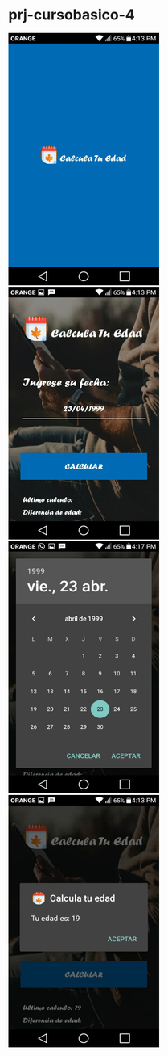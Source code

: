 # prj-cursobasico-4

<img src="/screenshot_app/screenshot(1).jpeg" width="300" height="500" alt="Screenshot de la aplicacion">
<img src="/screenshot_app/screenshot(2).jpeg" width="300" height="500"  alt="Screenshot de la aplicacion">
<img src="/screenshot_app/screenshot(4).jpeg" width="300" height="500" alt="Screenshot de la aplicacion">
<img src="/screenshot_app/screenshot(3).jpeg" width="300" height="500" alt="Screenshot de la aplicacion">
